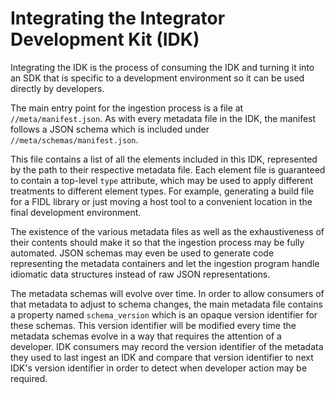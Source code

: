 # Integrating the Integrator Development Kit (IDK)

Integrating the IDK is the process of consuming the IDK and turning
it into an SDK that is specific to a development environment so it can be used
directly by developers.

The main entry point for the ingestion process is a file at
`//meta/manifest.json`.
As with every metadata file in the IDK, the manifest follows a JSON schema which
is included under `//meta/schemas/manifest.json`.

This file contains a list of all the elements included in this IDK, represented
by the path to their respective metadata file.
Each element file is guaranteed to contain a top-level `type` attribute, which
may be used to apply different treatments to different element types. For example,
generating a build file for a FIDL library or just moving a host tool to a
convenient location in the final development environment.

The existence of the various metadata files as well as the exhaustiveness of
their contents should make it so that the ingestion process may be fully
automated.
JSON schemas may even be used to generate code representing the metadata
containers and let the ingestion program handle idiomatic data structures
instead of raw JSON representations.

The metadata schemas will evolve over time.
In order to allow consumers of that metadata to adjust to schema changes, the
main metadata file contains a property named `schema_version` which is an opaque
version identifier for these schemas.
This version identifier will be modified every time the metadata schemas evolve
in a way that requires the attention of a developer.
IDK consumers may record the version identifier of the metadata they used to last
ingest an IDK and compare that version identifier to next IDK's version
identifier in order to detect when developer action may be required.


